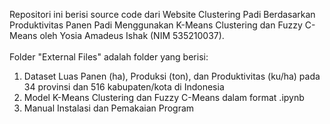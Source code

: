 Repositori ini berisi source code dari Website Clustering Padi Berdasarkan Produktivitas Panen Padi Menggunakan K-Means Clustering dan Fuzzy C-Means oleh Yosia Amadeus Ishak (NIM 535210037). <br>
<br>
Folder "External Files" adalah folder yang berisi: <br>
1. Dataset Luas Panen (ha), Produksi (ton), dan Produktivitas (ku/ha) pada 34 provinsi dan 516 kabupaten/kota di Indonesia  <br>
2. Model K-Means Clustering dan Fuzzy C-Means dalam format .ipynb <br>
3. Manual Instalasi dan Pemakaian Program
